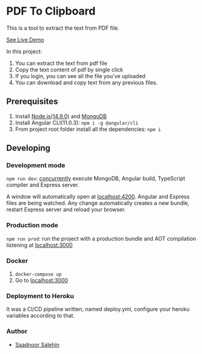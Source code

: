 # PDF To Clipboard 
This is a tool to extract the text from PDF file.

[See Live Demo](https://basis-support-app.herokuapp.com/)

In this project:
1. You can extract the text from pdf file
2. Copy the text content of pdf by single click
3. If you login, you can see all the file you've uploaded
4. You can download and copy text from any previous files.

## Prerequisites
1. Install [Node.js(14.9.0)](https://nodejs.org) and [MongoDB](https://www.mongodb.com)
2. Install Angular CLI(11.0.3): `npm i -g @angular/cli`
3. From project root folder install all the dependencies: `npm i`


## Developing
### Development mode
`npm run dev`: [concurrently](https://github.com/kimmobrunfeldt/concurrently) execute MongoDB, Angular build, TypeScript compiler and Express server.

A window will automatically open at [localhost:4200](http://localhost:4200). Angular and Express files are being watched. Any change automatically creates a new bundle, restart Express server and reload your browser.

### Production mode
`npm run prod`: run the project with a production bundle and AOT compilation listening at [localhost:3000](http://localhost:3000)

### Docker
1. `docker-compose up`
2. Go to [localhost:3000](http://localhost:3000)


### Deployment to Heroku
It was a CI/CD pipeline written, named deploy.yml, configure your heroku variables according to that.


### Author
* [Saadnoor Salehin](https://github.com/saadnoor)
